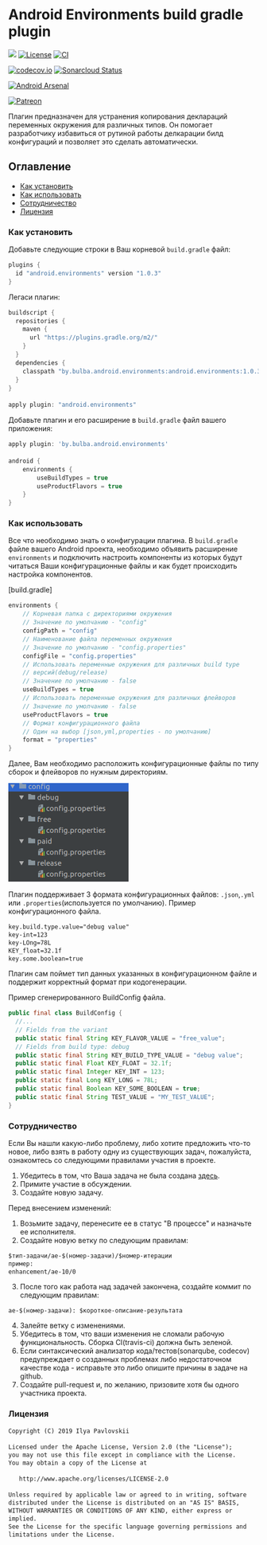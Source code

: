 # Android Environments build gradle plugin
[![](https://jitpack.io/v/IlyaPavlovskii/Android-Environments.svg)](https://jitpack.io/#IlyaPavlovskii/Android-Environments)
[![License](https://img.shields.io/badge/License-Apache%202.0-blue.svg)](https://opensource.org/licenses/Apache-2.0)
[![CI](https://travis-ci.com/IlyaPavlovskii/Android-Environments.svg?branch=master)](https://travis-ci.com/IlyaPavlovskii/Android-Environments.svg?branch=master)

[![codecov.io](https://codecov.io/github/IlyaPavlovskii/Android-Environments/coverage.svg?branch=master)](https://codecov.io/github/IlyaPavlovskii/Android-Environments?branch=master)
[![Sonarcloud Status](https://sonarcloud.io/api/project_badges/measure?project=IlyaPavlovskii_Android-Environments&metric=alert_status)](https://sonarcloud.io/dashboard?id=IlyaPavlovskii_Android-Environments)

[![Android Arsenal]( https://img.shields.io/badge/Android%20Arsenal-Android%20Environments%20plugin-green.svg?style=flat )]( https://android-arsenal.com/details/1/7733 )

[![Patreon](https://img.shields.io/endpoint.svg?url=https%3A%2F%2Fshieldsio-patreon.herokuapp.com%2Fipavlovskii&style=for-the-badge)](https://patreon.com/ipavlovskii)

Плагин предназначен для устранения копирования деклараций переменных 
окружения для различных типов. Он помогает разработчику избавиться от
рутиной работы делкарации билд конфигураций и позволяет это сделать 
автоматически.

## Оглавление
- [Как установить](#Как-установить)
- [Как использовать](#Как-использовать)
- [Сотрудничество](#Сотрудничество)
- [Лицензия](#Лицензия)

### Как установить
Добавьте следующие строки в Ваш корневой `build.gradle` файл:
```groovy
plugins {
  id "android.environments" version "1.0.3"
}
```
Легаси плагин:
```groovy
buildscript {
  repositories {
    maven {
      url "https://plugins.gradle.org/m2/"
    }
  }
  dependencies {
    classpath "by.bulba.android.environments:android.environments:1.0.3"
  }
}

apply plugin: "android.environments"
```

Добавьте плагин и его расширение в `build.gradle` файл вашего приложения:
```groovy
apply plugin: 'by.bulba.android.environments'

android {
    environments {
        useBuildTypes = true
        useProductFlavors = true
    }
}
```
 
### Как использовать

Все что необходимо знать о конфигурации плагина. В `build.gradle` файле
вашего Android проекта, необходимо объявить расширение `environments` и 
подключить настроить компоненты из которых будут читаться Ваши 
конфигурационные файлы и как будет происходить настройка компонентов.

[build.gradle]
```groovy
environments { 
    // Корневая папка с директориями окружения
    // Значение по умолчанию - "config" 
    configPath = "config"  
    // Наименование файла переменных окружения
    // Значение по умолчанию - "config.properties"
    configFile = "config.properties"
    // Использовать переменные окружения для различных build type 
    // версий(debug/release)
    // Значение по умолчанию - false
    useBuildTypes = true 
    // Использовать переменные окружения для различных флейворов
    // Значение по умолчанию - false
    useProductFlavors = true
    // Формат конфигурационного файла
    // Один на выбор [json,yml,properties - по умолчанию]
    format = "properties"
}
``` 

Далее, Вам необходимо расположить конфигурационные файлы по типу сборок 
и флейворов по нужным директориям.

![Папка с конфигурациями!](img/config.png "Папка с конфигурациями")

Плагин поддерживает 3 формата конфигурационных файлов:
 `.json`,`.yml` или `.properties`(используется по умолчанию). 
Пример конфигурационного файла.
```properties
key.build.type.value="debug value"
key-int=123
key-LOng=78L
KEY_float=32.1f
key.some.boolean=true
```
Плагин сам поймет тип данных указанных в конфигурационном файле и 
поддержит корректный формат при кодогенерации.

Пример сгенерированного BuildConfig файла.
```java
public final class BuildConfig {
  //...
  // Fields from the variant
  public static final String KEY_FLAVOR_VALUE = "free_value";
  // Fields from build type: debug
  public static final String KEY_BUILD_TYPE_VALUE = "debug value";
  public static final Float KEY_FLOAT = 32.1f;
  public static final Integer KEY_INT = 123;
  public static final Long KEY_LONG = 78L;
  public static final Boolean KEY_SOME_BOOLEAN = true;
  public static final String TEST_VALUE = "MY_TEST_VALUE";
}
```

### Сотрудничество

Если Вы нашли какую-либо проблему, либо хотите предложить что-то новое,
либо взять в работу одну из существующих задач, пожалуйста, ознакомтесь 
со следующими правилами участия в проекте.

1. Убедитесь в том, что Ваша задача не была создана [здесь](https://github.com/IlyaPavlovskii/Android-Environments/issues).
2. Примите участие в обсуждении.
3. Создайте новую задачу.

Перед внесением изменений:
1. Возьмите задачу, перенесите ее в статус "В процессе" и назначьте ее исполнителя.
2. Создайте новую ветку по следующим правилам:
```
$тип-задачи/ae-$(номер-задачи)/$номер-итерации
пример:
enhancement/ae-10/0
```
3. После того как работа над задачей закончена, создайте коммит по следующим правилам:
```
ae-$(номер-задачи): $короткое-описание-результата
```
4. Залейте ветку с изменениями.
5. Убедитесь в том, что ваши изменения не сломали рабочую функциональность. 
Сборка CI(travis-ci) должна быть зеленой. 
6. Если синтаксический анализатор кода/тестов(sonarqube, codecov) предупреждает о
созданных проблемах либо недостаточном качестве кода - исправьте это либо опишите 
причины в задаче на github.
7. Создайте pull-request и, по желанию, призовите хотя бы одного участника проекта.

### Лицензия

    Copyright (C) 2019 Ilya Pavlovskii

    Licensed under the Apache License, Version 2.0 (the "License");
    you may not use this file except in compliance with the License.
    You may obtain a copy of the License at

       http://www.apache.org/licenses/LICENSE-2.0

    Unless required by applicable law or agreed to in writing, software
    distributed under the License is distributed on an "AS IS" BASIS,
    WITHOUT WARRANTIES OR CONDITIONS OF ANY KIND, either express or implied.
    See the License for the specific language governing permissions and
    limitations under the License.

